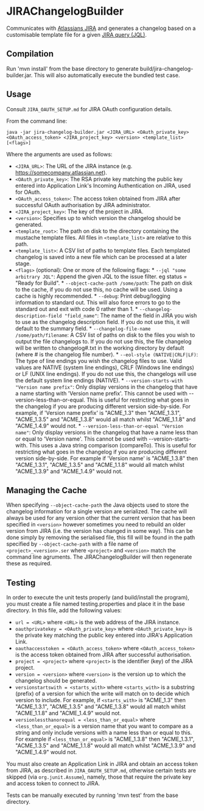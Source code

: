 JIRAChangelogBuilder
====================

Communicates with [Atlassians JIRA](https://www.atlassian.com/software/jira) and generates a changelog based on a customisable template file for a given [JIRA query (JQL)](https://confluence.atlassian.com/display/JIRA/Advanced+Searching).

Compilation
-----------

Run 'mvn install' from the base directory to generate build/jira-changelog-builder.jar. This will also automatically execute the bundled test case.

Usage
-----

Consult `JIRA_OAUTH_SETUP.md` for JIRA OAuth configuration details.

From the command line:

    java -jar jira-changelog-builder.jar <JIRA_URL> <OAuth_private_key> <OAuth_access_token> <JIRA_project_key> <version> <template_list> [<flags>]
  
Where the arguments are used as follows:
  
  *  `<JIRA_URL>`: The URL of the JIRA instance (e.g. https://somecompany.atlassian.net).
  *  `<OAuth_private_key>`: The RSA private key matching the public key entered into Application Link's Incoming Authentication on JIRA, used for OAuth.
  *  `<OAuth_access_token>`: The access token obtained from JIRA after successful OAuth authorisation by JIRA administrator.
  *  `<JIRA_project_key>`: The key of the project in JIRA.
  *  `<version>`: Specifies up to which version the changelog should be generated.
  *  `<template_root>`: The path on disk to the directory containing the mustache template files. All files in `<template_list>` are relative to this path.
  *  `<template_list>`: A CSV list of paths to template files. Each templated changelog is saved into a new file which can be processed at a later stage.
  *  `<flags>` (optional): One or more of the following flags:
    * `--jql "some arbitrary JQL"`: Append the given JQL to the issue filter. eg status = "Ready for Build".
    * `--object-cache-path /some/path`: The path on disk to the cache, if you do not use this, no cache will be used. Using a cache is highly recommended.
    * `--debug`: Print debug/logging information to standard out. This will also force errors to go to the standard out and exit with code 0 rather than 1.
    * `--changelog-description-field "field_name"`: The name of the field in JIRA you wish to use as the changelog description field. If you do not use this, it will default to the summary field.
    * `--changelog-file-name /some/path/filename`: A CSV list of paths on disk to the files you wish to output the file changelogs to. If you do not use this, the file changelog will be written to changelog#.txt in the working directory by default (where # is the changelog file number).
    * `--eol-style (NATIVE|CRLF|LF)`: The type of line endings you wish the changelog files to use. Valid values are NATIVE (system line endings), CRLF (Windows line endings) or LF (UNIX line endings). If you do not use this, the changelogs will use the default system line endings (NATIVE).
    * `--version-starts-with "Version name prefix"`: Only display versions in the changelog that have a name starting with 'Version name prefix'. This cannot be used with --version-less-than-or-equal. This is useful for restricting what goes in the changelog if you are producing different version side-by-side. For example, if 'Version name prefix' is "ACME_1.3" then "ACME_1.3.1", "ACME_1.3.5" and "ACME_1.3.8" would all match whilst "ACME_1.1.8" and "ACME_1.4.9" would not.
    * `--version-less-than-or-equal "Version name"`: Only display versions in the changelog that have a name less than or equal to 'Version name'. This cannot be used with --version-starts-with. This uses a Java string comparison (compareTo). This is useful for restricting what goes in the changelog if you are producing different version side-by-side. For example if 'Version name' is "ACME_1.3.8" then "ACME_1.3.1", "ACME_1.3.5" and "ACME_1.1.8" would all match whilst "ACME_1.3.9" and "ACME_1.4.9" would not.
  
Managing the Cache
------------------

When specifying `--object-cache-path` the Java objects used to store the changelog information for a single version are serialized. The cache will always be used for any version other that the current version that has been specified in `<version>` however sometimes you need to rebuild an older version from JIRA (i.e. the version has changed in some way). This can be done simply by removing the serialised file, this fill will be found in the path specified by `--object-cache-path` with a file name of `<project>_<version>.ser` where `<project>` and `<version>` match the command line agruments. The JIRAChangelogBuilder will then regenerate these as required.

Testing
-------

In order to execute the unit tests properly (and build/install the program), you must create a file named testing.properties and place it in the base directory. In this file, add the following values:
  
  * `url = <URL>` where `<URL>` is the web address of the JIRA instance.
  * `oauthprivatekey = <OAuth_private_key>` where `<OAuth_private_key>` is the private key matching the public key entered into JIRA's Application Link.
  * `oauthaccesstoken = <OAuth_access_token>` where `<OAuth_access_token>` is the access token obtained from JIRA after successful authorisation.
  * `project = <project>` where `<project>` is the identifier (key) of the JIRA project.
  * `version = <version>` where `<version>` is the version up to which the changelog should be generated.
  * `versionstartswith = <starts_with>` where `<starts_with>` is a substring (prefix) of a version for which the write will match on to decide which version to include. For example, if `<starts_with>` is "ACME_1.3" then "ACME_1.3.1", "ACME_1.3.5" and "ACME_1.3.8" would all match whilst "ACME_1.1.8" and "ACME_1.4.9" would not.
  * `versionlessthanorequal = <less_than_or_equal>` where `<less_than_or_equal>` is a version name that you want to compare as a string and only include versions with a name less than or equal to this. For example if `<less_than_or_equal>` is "ACME_1.3.8" then "ACME_1.3.1", "ACME_1.3.5" and "ACME_1.1.8" would all match whilst "ACME_1.3.9" and "ACME_1.4.9" would not.
  
You must also create an Application Link in JIRA and obtain an access token from JIRA, as described in `JIRA_OAUTH_SETUP.md`, otherwise certain tests are skipped (via `org.junit.Assume`), namely, those that require the private key and access token to connect to JIRA.

Tests can be manually executed by running 'mvn test' from the base directory.
